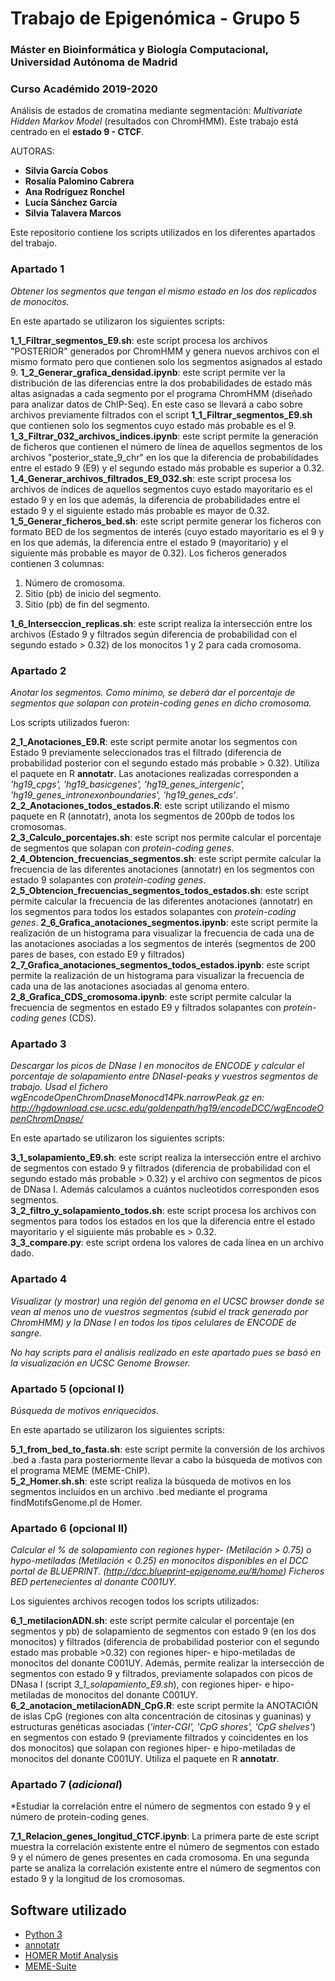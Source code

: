 # Trabajo de Epigenómica - Grupo 5
###  Máster en Bioinformática y Biología Computacional, Universidad Autónoma de Madrid
### Curso Académido 2019-2020 
Análisis de estados de cromatina mediante segmentación: *Multivariate Hidden Markov Model* (resultados con ChromHMM). Este trabajo está centrado en el **estado 9 - CTCF**. 

AUTORAS:
  * **Silvia García Cobos**
  * **Rosalía Palomino Cabrera**
  * **Ana Rodríguez Ronchel**
  * **Lucía Sánchez García**
  * **Silvia Talavera Marcos**  

Este repositorio contiene los scripts utilizados en los diferentes apartados del trabajo. 

### Apartado 1
*Obtener los segmentos que tengan el mismo estado en los dos replicados de monocitos.*

En este apartado se utilizaron los siguientes scripts:

**1_1_Filtrar_segmentos_E9.sh**: este script procesa los archivos "POSTERIOR" generados por ChromHMM y genera nuevos archivos con el mismo formato pero que contienen solo los segmentos asignados al estado 9.
**1_2_Generar_grafica_densidad.ipynb**: este script permite ver la distribución de las diferencias entre la dos probabilidades de estado más altas asignadas a cada segmento por el programa ChromHMM (diseñado para analizar datos de ChIP-Seq). En este caso se llevará a cabo sobre archivos previamente filtrados con el script **1_1_Filtrar_segmentos_E9.sh** que contienen solo los segmentos cuyo estado más probable es el 9.  
**1_3_Filtrar_032_archivos_indices.ipynb**: este script permite la generación de ficheros que contienen el número de línea de aquellos segmentos de los archivos "posterior_state_9_chr" en los que la diferencia de probabilidades entre el estado 9 (E9) y el segundo estado más probable es superior a 0.32.  
**1_4_Generar_archivos_filtrados_E9_032.sh**: este script procesa los archivos de índices de aquellos segmentos cuyo estado mayoritario es el estado 9 y en los que además, la diferencia de probabilidades entre el estado 9 y el siguiente estado más probable es mayor de 0.32.  
**1_5_Generar_ficheros_bed.sh**: este script permite generar los ficheros con formato BED de los segmentos de interés (cuyo estado mayoritario es el 9 y en los que además, la diferencia entre el estado 9 (mayoritario) y el siguiente más probable es mayor de 0.32). Los ficheros generados contienen 3 columnas:  
1. Número de cromosoma. 
2. Sitio (pb) de inicio del segmento. 
3. Sitio (pb) de fin del segmento.  

**1_6_Interseccion_replicas.sh**: este script realiza la intersección entre los archivos (Estado 9 y filtrados según diferencia de probabilidad con el segundo estado > 0.32) de los monocitos 1 y 2 para cada cromosoma.  


### Apartado 2

*Anotar los segmentos. Como mínimo, se deberá dar el porcentaje de segmentos que solapan con protein-coding genes en dicho cromosoma.*

Los scripts utilizados fueron:

**2_1_Anotaciones_E9.R**: este script permite anotar los segmentos con Estado 9 previamente seleccionados tras el filtrado (diferencia de probabilidad posterior con el segundo estado más probable > 0.32). Utiliza el paquete en R **annotatr**. Las anotaciones realizadas corresponden a *'hg19_cpgs', 'hg19_basicgenes', 'hg19_genes_intergenic', 'hg19_genes_intronexonboundaries', 'hg19_genes_cds'*.  
**2_2_Anotaciones_todos_estados.R**: este script utilizando el mismo paquete en R (annotatr), anota los segmentos de 200pb de todos los cromosomas.  
**2_3_Calculo_porcentajes.sh**: este script nos permite calcular el porcentaje de segmentos que solapan con *protein-coding genes*.  
**2_4_Obtencion_frecuencias_segmentos.sh**: este script permite calcular la frecuencia de las diferentes anotaciones (annotatr) en los segmentos con estado 9 solapantes con *protein-coding genes*.   
**2_5_Obtencion_frecuencias_segmentos_todos_estados.sh**: este script permite calcular la frecuencia de las diferentes anotaciones (annotatr) en los segmentos para todos los estados solapantes con *protein-coding genes*.
**2_6_Grafica_anotaciones_segmentos.ipynb**: este script permite la realización de un histograma para visualizar la frecuencia de cada una de las anotaciones asociadas a los segmentos de interés (segmentos de 200 pares de bases, con estado E9 y filtrados)
**2_7_Grafica_anotaciones_segmentos_todos_estados.ipynb**: este script permite la realización de un histograma para visualizar la frecuencia de cada una de las anotaciones asociadas al genoma entero.  
**2_8_Grafica_CDS_cromosoma.ipynb**: este script permite calcular la frecuencia de segmentos en estado E9 y filtrados solapantes con *protein-coding genes* (CDS).  

### Apartado 3

*Descargar los picos de DNase I en monocitos de ENCODE y calcular el porcentaje de solapamiento entre DNaseI-peaks y vuestros segmentos de trabajo. Usad el fichero wgEncodeOpenChromDnaseMonocd14Pk.narrowPeak.gz en: http://hgdownload.cse.ucsc.edu/goldenpath/hg19/encodeDCC/wgEncodeOpenChromDnase/*

En este apartado se utilizaron los siguientes scripts:  

**3_1_solapamiento_E9.sh**: este script realiza la intersección entre el archivo de segmentos con estado 9 y filtrados (diferencia de probabilidad con el segundo estado más probable > 0.32) y el archivo con segmentos de picos de DNasa I. Además calculamos a cuántos nucleotidos corresponden esos segmentos.  
**3_2_filtro_y_solapamiento_todos.sh**: este script procesa los archivos con segmentos para todos los estados en los que la diferencia entre el estado mayoritario y el siguiente más probable es > 0.32.  
**3_3_compare.py**: este script ordena los valores de cada línea en un archivo dado.  

### Apartado 4

*Visualizar (y mostrar) una región del genoma en el UCSC browser donde se vean al menos uno de vuestros segmentos (subid el track generado por ChromHMM) y la DNase I en todos los tipos celulares de ENCODE de sangre.*

*No hay scripts para el análisis realizado en este apartado pues se basó en la visualización en UCSC Genome Browser.*  

### Apartado 5 (opcional I)

*Búsqueda de motivos enriquecidos.*

En este apartado se utilizaron los siguientes scripts:

**5_1_from_bed_to_fasta.sh**: este script permite la conversión de los archivos .bed a .fasta para posteriormente llevar a cabo la búsqueda de motivos con el programa MEME (MEME-ChIP).  
**5_2_Homer.sh.sh**: este script realiza la búsqueda de motivos en los segmentos incluidos en un archivo .bed mediante el programa findMotifsGenome.pl de Homer.

### Apartado 6 (opcional II)

*Calcular el % de solapamiento con regiones hyper- (Metilación > 0.75) o hypo-metiladas (Metilación < 0.25) en monocitos disponibles en el DCC portal de BLUEPRINT. (http://dcc.blueprint-epigenome.eu/#/home) Ficheros BED pertenecientes al donante C001UY.*

Los siguientes archivos recogen todos los scripts utilizados:

**6_1_metilacionADN.sh**: este script permite calcular el porcentaje (en segmentos y pb) de solapamiento de segmentos con estado 9 (en los dos monocitos) y filtrados (diferencia de probabilidad posterior con el segundo estado mas probable >0.32) con regiones hiper- e hipo-metiladas de monocitos del donante C001UY. Además, permite realizar la intersección de segmentos con estado 9 y filtrados, previamente solapados con picos de DNasa I (script *3_1_solapamiento_E9.sh*), con regiones hiper- e hipo-metiladas de monocitos del donante C001UY.  
**6_2_anotacion_metilacionADN_CpG.R**: este script permite la ANOTACIÓN de islas CpG (regiones con alta concentración de citosinas y guaninas) y estructuras genéticas asociadas (*'inter-CGI',  'CpG shores', 'CpG shelves'*) en segmentos con estado 9 (previamente filtrados y coincidentes en los dos monocitos) que solapan con regiones hiper- e hipo-metiladas de monocitos del donante C001UY. Utiliza el paquete en R **annotatr**.  

### Apartado 7 (*adicional*)

*Estudiar la correlación entre el número de segmentos con estado 9 y el número de protein-coding genes. 

**7_1_Relacion_genes_longitud_CTCF.ipynb**: La primera parte de este script muestra la correlación existente entre el número de segmentos con estado 9 y el número de genes presentes en cada cromosoma. En una segunda parte se analiza la correlación existente entre el número de segmentos con estado 9 y la longitud de los cromosomas.  


## Software utilizado

* [Python 3](https://www.python.org)
* [annotatr](https://www.bioconductor.org/packages/release/bioc/html/annotatr.html) 
* [HOMER Motif Analysis](http://homer.ucsd.edu/homer/motif/)
* [MEME-Suite](http://meme-suite.org)

